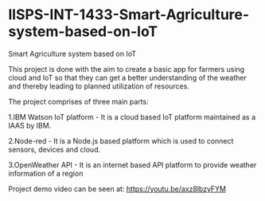 # llSPS-INT-1433-Smart-Agriculture-system-based-on-IoT
Smart Agriculture system based on IoT

This project is done with the aim to create a basic app for farmers using cloud and IoT so that they can get a better understanding of 
the weather and thereby leading to planned utilization of resources.

The project comprises of three main parts:


1.IBM Watson IoT platform - It is a cloud based IoT platform maintained as a IAAS by IBM.


2.Node-red - It is a Node.js based platform which is used to connect sensors, devices and cloud.


3.OpenWeather API - It is an internet based API platform to provide weather information of a region



Project demo video can be seen at:
https://youtu.be/axz8lbzyFYM


